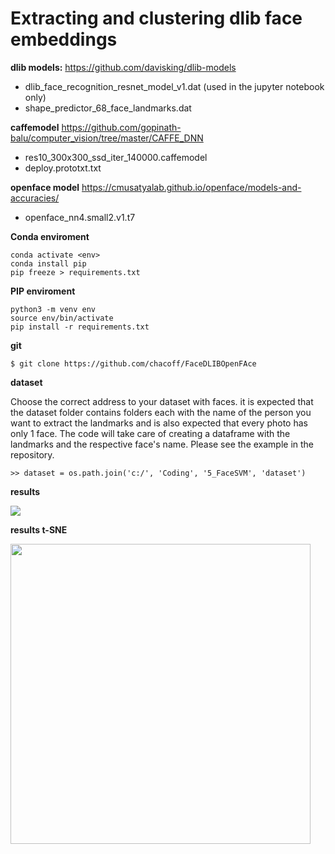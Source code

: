 # Extracting and clustering dlib face embeddings

**dlib models:** https://github.com/davisking/dlib-models
- dlib_face_recognition_resnet_model_v1.dat (used in the jupyter notebook only)
- shape_predictor_68_face_landmarks.dat

**caffemodel** https://github.com/gopinath-balu/computer_vision/tree/master/CAFFE_DNN
- res10_300x300_ssd_iter_140000.caffemodel
- deploy.prototxt.txt

**openface model** https://cmusatyalab.github.io/openface/models-and-accuracies/
- openface_nn4.small2.v1.t7

**Conda enviroment**
```
conda activate <env>
conda install pip
pip freeze > requirements.txt
```
**PIP enviroment**
```
python3 -m venv env
source env/bin/activate
pip install -r requirements.txt
```

**git**
```
$ git clone https://github.com/chacoff/FaceDLIBOpenFAce
```

**dataset**

Choose the correct address to your dataset with faces. it is expected that the dataset folder contains folders each with the name of the person you want to extract the landmarks and is also expected that every photo has only 1 face. The code will take care of creating a dataframe with the landmarks and the respective face's name. Please see the example in the repository.

```
>> dataset = os.path.join('c:/', 'Coding', '5_FaceSVM', 'dataset')
```

**results**

<image src='https://github.com/chacoff/FaceDLIBOpenFAce/blob/main/unknown7.png'>
  
  
**results t-SNE**
  
<image src='https://github.com/chacoff/FaceDLIBOpenFAce/blob/main/models/dataset_git.png' width='480'>


